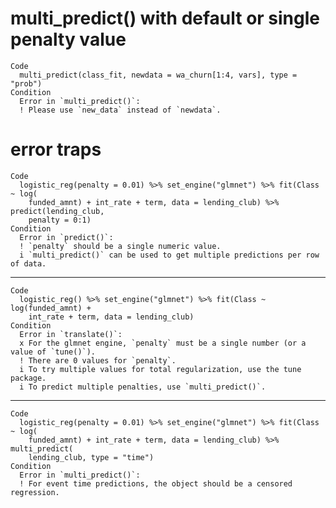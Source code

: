 # multi_predict() with default or single penalty value

    Code
      multi_predict(class_fit, newdata = wa_churn[1:4, vars], type = "prob")
    Condition
      Error in `multi_predict()`:
      ! Please use `new_data` instead of `newdata`.

# error traps

    Code
      logistic_reg(penalty = 0.01) %>% set_engine("glmnet") %>% fit(Class ~ log(
        funded_amnt) + int_rate + term, data = lending_club) %>% predict(lending_club,
        penalty = 0:1)
    Condition
      Error in `predict()`:
      ! `penalty` should be a single numeric value.
      i `multi_predict()` can be used to get multiple predictions per row of data.

---

    Code
      logistic_reg() %>% set_engine("glmnet") %>% fit(Class ~ log(funded_amnt) +
        int_rate + term, data = lending_club)
    Condition
      Error in `translate()`:
      x For the glmnet engine, `penalty` must be a single number (or a value of `tune()`).
      ! There are 0 values for `penalty`.
      i To try multiple values for total regularization, use the tune package.
      i To predict multiple penalties, use `multi_predict()`.

---

    Code
      logistic_reg(penalty = 0.01) %>% set_engine("glmnet") %>% fit(Class ~ log(
        funded_amnt) + int_rate + term, data = lending_club) %>% multi_predict(
        lending_club, type = "time")
    Condition
      Error in `multi_predict()`:
      ! For event time predictions, the object should be a censored regression.

